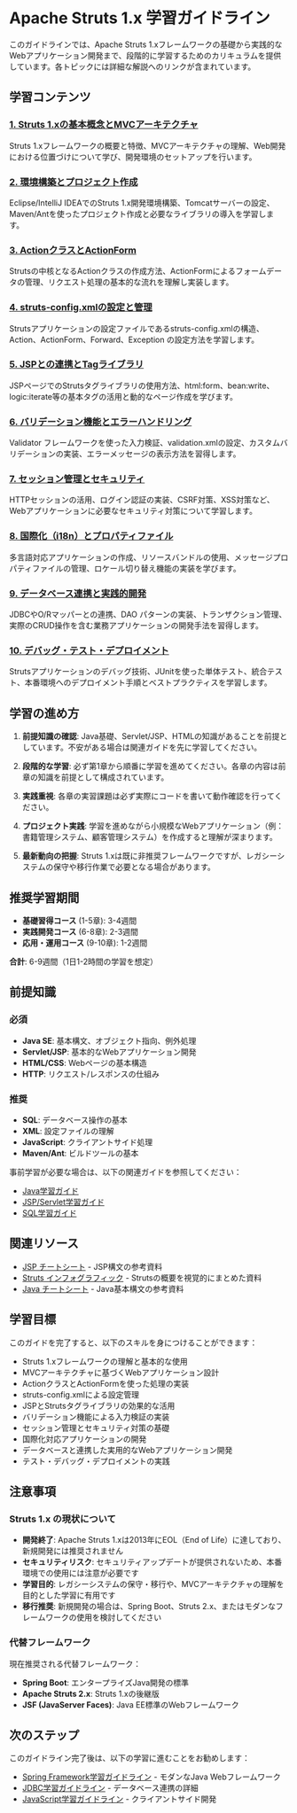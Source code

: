 # Apache Struts 1.x 学習ガイドライン

このガイドラインでは、Apache Struts 1.xフレームワークの基礎から実践的なWebアプリケーション開発まで、段階的に学習するためのカリキュラムを提供しています。各トピックには詳細な解説へのリンクが含まれています。

## 学習コンテンツ

### [1. Struts 1.xの基本概念とMVCアーキテクチャ](https://fcircle-biz.github.io/tech_docs/guide/programming-languages/java-ecosystem/struts1/struts1-learning-material-1.html)
Struts 1.xフレームワークの概要と特徴、MVCアーキテクチャの理解、Web開発における位置づけについて学び、開発環境のセットアップを行います。

### [2. 環境構築とプロジェクト作成](https://fcircle-biz.github.io/tech_docs/guide/programming-languages/java-ecosystem/struts1/struts1-learning-material-2.html)
Eclipse/IntelliJ IDEAでのStruts 1.x開発環境構築、Tomcatサーバーの設定、Maven/Antを使ったプロジェクト作成と必要なライブラリの導入を学習します。

### [3. ActionクラスとActionForm](https://fcircle-biz.github.io/tech_docs/guide/programming-languages/java-ecosystem/struts1/struts1-learning-material-3.html)
Strutsの中核となるActionクラスの作成方法、ActionFormによるフォームデータの管理、リクエスト処理の基本的な流れを理解し実装します。

### [4. struts-config.xmlの設定と管理](https://fcircle-biz.github.io/tech_docs/guide/programming-languages/java-ecosystem/struts1/struts1-learning-material-4.html)
Strutsアプリケーションの設定ファイルであるstruts-config.xmlの構造、Action、ActionForm、Forward、Exception の設定方法を学習します。

### [5. JSPとの連携とTagライブラリ](https://fcircle-biz.github.io/tech_docs/guide/programming-languages/java-ecosystem/struts1/struts1-learning-material-5.html)
JSPページでのStrutsタグライブラリの使用方法、html:form、bean:write、logic:iterate等の基本タグの活用と動的なページ作成を学びます。

### [6. バリデーション機能とエラーハンドリング](https://fcircle-biz.github.io/tech_docs/guide/programming-languages/java-ecosystem/struts1/struts1-learning-material-6.html)
Validator フレームワークを使った入力検証、validation.xmlの設定、カスタムバリデーションの実装、エラーメッセージの表示方法を習得します。

### [7. セッション管理とセキュリティ](https://fcircle-biz.github.io/tech_docs/guide/programming-languages/java-ecosystem/struts1/struts1-learning-material-7.html)
HTTPセッションの活用、ログイン認証の実装、CSRF対策、XSS対策など、Webアプリケーションに必要なセキュリティ対策について学習します。

### [8. 国際化（i18n）とプロパティファイル](https://fcircle-biz.github.io/tech_docs/guide/programming-languages/java-ecosystem/struts1/struts1-learning-material-8.html)
多言語対応アプリケーションの作成、リソースバンドルの使用、メッセージプロパティファイルの管理、ロケール切り替え機能の実装を学びます。

### [9. データベース連携と実践的開発](https://fcircle-biz.github.io/tech_docs/guide/programming-languages/java-ecosystem/struts1/struts1-learning-material-9.html)
JDBCやO/Rマッパーとの連携、DAO パターンの実装、トランザクション管理、実際のCRUD操作を含む業務アプリケーションの開発手法を習得します。

### [10. デバッグ・テスト・デプロイメント](https://fcircle-biz.github.io/tech_docs/guide/programming-languages/java-ecosystem/struts1/struts1-learning-material-10.html)
Strutsアプリケーションのデバッグ技術、JUnitを使った単体テスト、統合テスト、本番環境へのデプロイメント手順とベストプラクティスを学習します。

## 学習の進め方

1. **前提知識の確認**: Java基礎、Servlet/JSP、HTMLの知識があることを前提としています。不安がある場合は関連ガイドを先に学習してください。

2. **段階的な学習**: 必ず第1章から順番に学習を進めてください。各章の内容は前章の知識を前提として構成されています。

3. **実践重視**: 各章の実習課題は必ず実際にコードを書いて動作確認を行ってください。

4. **プロジェクト実践**: 学習を進めながら小規模なWebアプリケーション（例：書籍管理システム、顧客管理システム）を作成すると理解が深まります。

5. **最新動向の把握**: Struts 1.xは既に非推奨フレームワークですが、レガシーシステムの保守や移行作業で必要となる場合があります。

## 推奨学習期間

- **基礎習得コース** (1-5章): 3-4週間
- **実践開発コース** (6-8章): 2-3週間  
- **応用・運用コース** (9-10章): 1-2週間

**合計**: 6-9週間（1日1-2時間の学習を想定）

## 前提知識

### 必須
- **Java SE**: 基本構文、オブジェクト指向、例外処理
- **Servlet/JSP**: 基本的なWebアプリケーション開発
- **HTML/CSS**: Webページの基本構造
- **HTTP**: リクエスト/レスポンスの仕組み

### 推奨
- **SQL**: データベース操作の基本
- **XML**: 設定ファイルの理解
- **JavaScript**: クライアントサイド処理
- **Maven/Ant**: ビルドツールの基本

事前学習が必要な場合は、以下の関連ガイドを参照してください：
- [Java学習ガイド](../java/README.md)
- [JSP/Servlet学習ガイド](../jsp/README.md)
- [SQL学習ガイド](../../database/sql/README.md)

## 関連リソース

- [JSP チートシート](https://fcircle-biz.github.io/tech_docs/cheatsheet/web-tech/jsp-cheatsheet.html) - JSP構文の参考資料
- [Struts インフォグラフィック](https://fcircle-biz.github.io/tech_docs/cheatsheet/frameworks-libraries/struts-infographic.html) - Strutsの概要を視覚的にまとめた資料
- [Java チートシート](https://fcircle-biz.github.io/tech_docs/cheatsheet/programming-languages/java-cheatsheet.html) - Java基本構文の参考資料

## 学習目標

このガイドを完了すると、以下のスキルを身につけることができます：

- Struts 1.xフレームワークの理解と基本的な使用
- MVCアーキテクチャに基づくWebアプリケーション設計
- ActionクラスとActionFormを使った処理の実装
- struts-config.xmlによる設定管理
- JSPとStrutsタグライブラリの効果的な活用
- バリデーション機能による入力検証の実装
- セッション管理とセキュリティ対策の基礎
- 国際化対応アプリケーションの開発
- データベースと連携した実用的なWebアプリケーション開発
- テスト・デバッグ・デプロイメントの実践

## 注意事項

### Struts 1.x の現状について
- **開発終了**: Apache Struts 1.xは2013年にEOL（End of Life）に達しており、新規開発には推奨されません
- **セキュリティリスク**: セキュリティアップデートが提供されないため、本番環境での使用には注意が必要です
- **学習目的**: レガシーシステムの保守・移行や、MVCアーキテクチャの理解を目的とした学習に有用です
- **移行推奨**: 新規開発の場合は、Spring Boot、Struts 2.x、またはモダンなフレームワークの使用を検討してください

### 代替フレームワーク
現在推奨される代替フレームワーク：
- **Spring Boot**: エンタープライズJava開発の標準
- **Apache Struts 2.x**: Struts 1.xの後継版
- **JSF (JavaServer Faces)**: Java EE標準のWebフレームワーク

## 次のステップ

このガイドライン完了後は、以下の学習に進むことをお勧めします：

- [Spring Framework学習ガイドライン](../spring/README.md) - モダンなJava Webフレームワーク
- [JDBC学習ガイドライン](../jdbc/README.md) - データベース連携の詳細
- [JavaScript学習ガイドライン](../../frontend/javascript/README.md) - クライアントサイド開発
